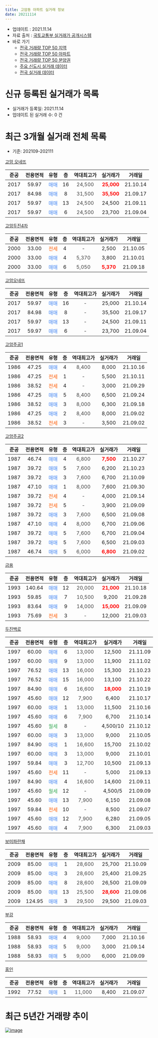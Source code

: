 ```yaml
---
title: 고암동 아파트 실거래 정보
date: 20211114
---
```


* 업데이트 : 2021.11.14
* 자료 출처 : [국토교통부 실거래가 공개시스템](http://rt.molit.go.kr)
* 바로 가기
    * [전국 거래량 TOP 50 지역](https://apt-info.github.io/apt-trade-info/tr)
    * [전국 거래량 TOP 50 아파트](https://apt-info.github.io/apt-trade-info/ta)
    * [전국 거래량 TOP 50 분양권](https://apt-info.github.io/apt-trade-info/tb)
    * [주요 신도시 실거래 데이터](https://apt-info.github.io/apt-trade-info/newtown)
    * [전국 실거래 데이터](https://apt-info.github.io/apt-trade-info/all)



<script async src="https://pagead2.googlesyndication.com/pagead/js/adsbygoogle.js"></script>
<!-- 기본광고 -->
<ins class="adsbygoogle"
     style="display:block"
     data-ad-client="ca-pub-1142216861245946"
     data-ad-slot="4805727019"
     data-ad-format="auto"
     data-full-width-responsive="true"></ins>
<script>
     (adsbygoogle = window.adsbygoogle || []).push({});
</script>


# 신규 등록된 실거래가 목록

* 실거래가 등록일: 2021.11.14
* 업데이트 된 실거래 수: 0 건




<script async src="https://pagead2.googlesyndication.com/pagead/js/adsbygoogle.js"></script>
<!-- 기본광고 -->
<ins class="adsbygoogle"
     style="display:block"
     data-ad-client="ca-pub-1142216861245946"
     data-ad-slot="4805727019"
     data-ad-format="auto"
     data-full-width-responsive="true"></ins>
<script>
     (adsbygoogle = window.adsbygoogle || []).push({});
</script>


# 최근 3개월 실거래 전체 목록
* 기준: 202109-202111


[고암 오네뜨](https://search.naver.com/search.naver?query=%EA%B3%A0%EC%95%94+%EC%98%A4%EB%84%A4%EB%9C%A8)

|준공|전용면적|유형|층|역대최고가|실거래가|거래일|
|:---:|:---:|:---:|:---:|:---:|:---:|:---:|
|2017|59.97|<span style="color:#4285F3">매매</span>|16|<span style="color:#444444">24,500</span>|<b><span style="color:#FF0000">25,000</span></b>|21.10.14|
|2017|84.98|<span style="color:#4285F3">매매</span>|8|<span style="color:#444444">31,500</span>|<b><span style="color:#FF0000">35,500</span></b>|21.09.17|
|2017|59.97|<span style="color:#4285F3">매매</span>|13|<span style="color:#444444">24,500</span>|24,500|21.09.11|
|2017|59.97|<span style="color:#4285F3">매매</span>|6|<span style="color:#444444">24,500</span>|23,700|21.09.04|

[고암두진4차](https://search.naver.com/search.naver?query=%EA%B3%A0%EC%95%94%EB%91%90%EC%A7%844%EC%B0%A8)

|준공|전용면적|유형|층|역대최고가|실거래가|거래일|
|:---:|:---:|:---:|:---:|:---:|:---:|:---:|
|2000|33.00|<span style="color:#FF5A00">전세</span>|4|<span style="color:#444444">-</span>|2,500|21.10.05|
|2000|33.00|<span style="color:#4285F3">매매</span>|4|<span style="color:#444444">5,370</span>|3,800|21.10.01|
|2000|33.00|<span style="color:#4285F3">매매</span>|6|<span style="color:#444444">5,050</span>|<b><span style="color:#FF0000">5,370</span></b>|21.09.18|

[고암오네뜨](https://search.naver.com/search.naver?query=%EA%B3%A0%EC%95%94%EC%98%A4%EB%84%A4%EB%9C%A8)

|준공|전용면적|유형|층|역대최고가|실거래가|거래일|
|:---:|:---:|:---:|:---:|:---:|:---:|:---:|
|2017|59.97|<span style="color:#4285F3">매매</span>|16|<span style="color:#444444">-</span>|25,000|21.10.14|
|2017|84.98|<span style="color:#4285F3">매매</span>|8|<span style="color:#444444">-</span>|35,500|21.09.17|
|2017|59.97|<span style="color:#4285F3">매매</span>|13|<span style="color:#444444">-</span>|24,500|21.09.11|
|2017|59.97|<span style="color:#4285F3">매매</span>|6|<span style="color:#444444">-</span>|23,700|21.09.04|

[고암주공1](https://search.naver.com/search.naver?query=%EA%B3%A0%EC%95%94%EC%A3%BC%EA%B3%B51)

|준공|전용면적|유형|층|역대최고가|실거래가|거래일|
|:---:|:---:|:---:|:---:|:---:|:---:|:---:|
|1986|47.25|<span style="color:#4285F3">매매</span>|4|<span style="color:#444444">8,400</span>|8,000|21.10.16|
|1986|47.25|<span style="color:#FF5A00">전세</span>|1|<span style="color:#444444">-</span>|5,500|21.10.11|
|1986|38.52|<span style="color:#FF5A00">전세</span>|4|<span style="color:#444444">-</span>|3,000|21.09.29|
|1986|47.25|<span style="color:#4285F3">매매</span>|5|<span style="color:#444444">8,400</span>|6,500|21.09.24|
|1986|38.52|<span style="color:#4285F3">매매</span>|3|<span style="color:#444444">8,000</span>|6,300|21.09.18|
|1986|47.25|<span style="color:#4285F3">매매</span>|2|<span style="color:#444444">8,400</span>|8,000|21.09.02|
|1986|38.52|<span style="color:#FF5A00">전세</span>|3|<span style="color:#444444">-</span>|3,500|21.09.02|

[고암주공2](https://search.naver.com/search.naver?query=%EA%B3%A0%EC%95%94%EC%A3%BC%EA%B3%B52)

|준공|전용면적|유형|층|역대최고가|실거래가|거래일|
|:---:|:---:|:---:|:---:|:---:|:---:|:---:|
|1987|46.74|<span style="color:#4285F3">매매</span>|4|<span style="color:#444444">6,800</span>|<b><span style="color:#FF0000">7,500</span></b>|21.10.27|
|1987|39.72|<span style="color:#4285F3">매매</span>|5|<span style="color:#444444">7,600</span>|6,200|21.10.23|
|1987|39.72|<span style="color:#4285F3">매매</span>|3|<span style="color:#444444">7,600</span>|6,700|21.10.09|
|1987|47.10|<span style="color:#4285F3">매매</span>|1|<span style="color:#444444">8,000</span>|7,600|21.09.30|
|1987|39.72|<span style="color:#FF5A00">전세</span>|4|<span style="color:#444444">-</span>|4,000|21.09.14|
|1987|39.72|<span style="color:#FF5A00">전세</span>|5|<span style="color:#444444">-</span>|3,900|21.09.09|
|1987|39.72|<span style="color:#4285F3">매매</span>|3|<span style="color:#444444">7,600</span>|6,500|21.09.08|
|1987|47.10|<span style="color:#4285F3">매매</span>|4|<span style="color:#444444">8,000</span>|6,700|21.09.06|
|1987|39.72|<span style="color:#4285F3">매매</span>|5|<span style="color:#444444">7,600</span>|6,700|21.09.04|
|1987|39.72|<span style="color:#4285F3">매매</span>|5|<span style="color:#444444">7,600</span>|6,500|21.09.03|
|1987|46.74|<span style="color:#4285F3">매매</span>|5|<span style="color:#444444">6,000</span>|<b><span style="color:#FF0000">6,800</span></b>|21.09.02|

[금용](https://search.naver.com/search.naver?query=%EA%B8%88%EC%9A%A9)

|준공|전용면적|유형|층|역대최고가|실거래가|거래일|
|:---:|:---:|:---:|:---:|:---:|:---:|:---:|
|1993|140.64|<span style="color:#4285F3">매매</span>|12|<span style="color:#444444">20,000</span>|<b><span style="color:#FF0000">21,000</span></b>|21.10.18|
|1993|59.85|<span style="color:#4285F3">매매</span>|7|<span style="color:#444444">10,500</span>|9,200|21.09.28|
|1993|83.64|<span style="color:#4285F3">매매</span>|9|<span style="color:#444444">14,000</span>|<b><span style="color:#FF0000">15,000</span></b>|21.09.09|
|1993|75.69|<span style="color:#FF5A00">전세</span>|3|<span style="color:#444444">-</span>|12,000|21.09.03|

[두진백로](https://search.naver.com/search.naver?query=%EB%91%90%EC%A7%84%EB%B0%B1%EB%A1%9C)

|준공|전용면적|유형|층|역대최고가|실거래가|거래일|
|:---:|:---:|:---:|:---:|:---:|:---:|:---:|
|1997|60.00|<span style="color:#4285F3">매매</span>|6|<span style="color:#444444">13,000</span>|12,500|21.11.09|
|1997|60.00|<span style="color:#4285F3">매매</span>|9|<span style="color:#444444">13,000</span>|11,900|21.11.02|
|1997|76.52|<span style="color:#4285F3">매매</span>|13|<span style="color:#444444">16,000</span>|15,300|21.10.23|
|1997|76.52|<span style="color:#4285F3">매매</span>|15|<span style="color:#444444">16,000</span>|13,100|21.10.22|
|1997|84.90|<span style="color:#4285F3">매매</span>|6|<span style="color:#444444">16,600</span>|<b><span style="color:#FF0000">18,000</span></b>|21.10.19|
|1997|45.60|<span style="color:#4285F3">매매</span>|12|<span style="color:#444444">7,900</span>|6,400|21.10.17|
|1997|60.00|<span style="color:#4285F3">매매</span>|1|<span style="color:#444444">13,000</span>|11,500|21.10.16|
|1997|45.60|<span style="color:#4285F3">매매</span>|6|<span style="color:#444444">7,900</span>|6,700|21.10.14|
|1997|45.60|<span style="color:#34A853">월세</span>|8|<span style="color:#444444">-</span>|4,500/10|21.10.12|
|1997|60.00|<span style="color:#4285F3">매매</span>|3|<span style="color:#444444">13,000</span>|9,000|21.10.05|
|1997|84.90|<span style="color:#4285F3">매매</span>|1|<span style="color:#444444">16,600</span>|15,700|21.10.02|
|1997|60.00|<span style="color:#4285F3">매매</span>|3|<span style="color:#444444">13,000</span>|9,000|21.10.01|
|1997|59.84|<span style="color:#4285F3">매매</span>|3|<span style="color:#444444">12,700</span>|10,500|21.09.13|
|1997|45.60|<span style="color:#FF5A00">전세</span>|11|<span style="color:#444444">-</span>|5,000|21.09.13|
|1997|84.90|<span style="color:#4285F3">매매</span>|4|<span style="color:#444444">16,600</span>|14,600|21.09.11|
|1997|45.60|<span style="color:#34A853">월세</span>|12|<span style="color:#444444">-</span>|4,500/5|21.09.09|
|1997|45.60|<span style="color:#4285F3">매매</span>|13|<span style="color:#444444">7,900</span>|6,150|21.09.08|
|1997|59.84|<span style="color:#FF5A00">전세</span>|10|<span style="color:#444444">-</span>|8,500|21.09.07|
|1997|45.60|<span style="color:#4285F3">매매</span>|12|<span style="color:#444444">7,900</span>|6,280|21.09.05|
|1997|45.60|<span style="color:#4285F3">매매</span>|4|<span style="color:#444444">7,900</span>|6,300|21.09.03|


<script async src="https://pagead2.googlesyndication.com/pagead/js/adsbygoogle.js"></script>
<!-- 기본광고 -->
<ins class="adsbygoogle"
     style="display:block"
     data-ad-client="ca-pub-1142216861245946"
     data-ad-slot="4805727019"
     data-ad-format="auto"
     data-full-width-responsive="true"></ins>
<script>
     (adsbygoogle = window.adsbygoogle || []).push({});
</script>


[보미파란채](https://search.naver.com/search.naver?query=%EB%B3%B4%EB%AF%B8%ED%8C%8C%EB%9E%80%EC%B1%84)

|준공|전용면적|유형|층|역대최고가|실거래가|거래일|
|:---:|:---:|:---:|:---:|:---:|:---:|:---:|
|2009|85.00|<span style="color:#4285F3">매매</span>|1|<span style="color:#444444">28,600</span>|25,700|21.10.09|
|2009|85.00|<span style="color:#4285F3">매매</span>|3|<span style="color:#444444">28,600</span>|25,400|21.09.25|
|2009|85.00|<span style="color:#4285F3">매매</span>|8|<span style="color:#444444">28,600</span>|26,500|21.09.09|
|2009|85.00|<span style="color:#4285F3">매매</span>|13|<span style="color:#444444">25,500</span>|<b><span style="color:#FF0000">28,600</span></b>|21.09.06|
|2009|124.95|<span style="color:#4285F3">매매</span>|3|<span style="color:#444444">29,500</span>|29,500|21.09.03|

[부강](https://search.naver.com/search.naver?query=%EB%B6%80%EA%B0%95)

|준공|전용면적|유형|층|역대최고가|실거래가|거래일|
|:---:|:---:|:---:|:---:|:---:|:---:|:---:|
|1988|58.93|<span style="color:#4285F3">매매</span>|4|<span style="color:#444444">9,000</span>|7,000|21.10.16|
|1988|58.93|<span style="color:#4285F3">매매</span>|5|<span style="color:#444444">9,000</span>|3,000|21.09.14|
|1988|58.93|<span style="color:#4285F3">매매</span>|5|<span style="color:#444444">9,000</span>|6,000|21.09.09|

[홍인](https://search.naver.com/search.naver?query=%ED%99%8D%EC%9D%B8)

|준공|전용면적|유형|층|역대최고가|실거래가|거래일|
|:---:|:---:|:---:|:---:|:---:|:---:|:---:|
|1992|77.52|<span style="color:#4285F3">매매</span>|1|<span style="color:#444444">11,000</span>|8,400|21.09.07|



<script async src="https://pagead2.googlesyndication.com/pagead/js/adsbygoogle.js"></script>
<!-- 기본광고 -->
<ins class="adsbygoogle"
     style="display:block"
     data-ad-client="ca-pub-1142216861245946"
     data-ad-slot="4805727019"
     data-ad-format="auto"
     data-full-width-responsive="true"></ins>
<script>
     (adsbygoogle = window.adsbygoogle || []).push({});
</script>


# 최근 5년간 거래량 추이


<div style="width:100%;">
    <canvas id="deal_progress" height="200"></canvas>
</div>

<script>
new Chart(document.getElementById("deal_progress"), {
    type: 'line',
    data: {
        labels: ['16.01','16.02','16.03','16.04','16.05','16.06','16.07','16.08','16.09','16.10','16.11','16.12','17.01','17.02','17.03','17.04','17.05','17.06','17.07','17.08','17.09','17.10','17.11','17.12','18.01','18.02','18.03','18.04','18.05','18.06','18.07','18.08','18.09','18.10','18.11','18.12','19.01','19.02','19.03','19.04','19.05','19.06','19.07','19.08','19.09','19.10','19.11','19.12','20.01','20.02','20.03','20.04','20.05','20.06','20.07','20.08','20.09','20.10','20.11','20.12','21.01','21.02','21.03','21.04','21.05','21.06','21.07','21.08','21.09','21.10','21.11'],
        datasets: [{
            label: '매매/분양권',
            data: [25,24,28,21,22,25,19,29,17,13,17,10,10,17,25,18,16,19,10,16,22,30,28,27,28,13,26,9,18,23,14,12,24,8,15,8,11,11,21,21,16,8,17,11,15,16,12,25,16,27,22,19,22,29,21,27,19,10,14,16,41,20,45,62,65,31,41,23,30,19,2],
            borderColor: "rgba(66, 133, 243, 1)",
            backgroundColor: "rgba(66, 133, 243, 0.05)",
            borderWidth: 1,
            pointRadius: 0,
            fill: false,
            lineTension: 0
        },{
            label: '전/월세',
            data: [9,23,10,7,9,8,9,8,11,15,8,6,5,18,16,14,11,7,12,8,9,7,4,13,14,18,19,9,9,14,12,8,7,14,11,6,3,15,13,15,10,3,6,6,6,10,6,12,9,19,9,5,2,4,3,8,11,6,6,6,5,12,6,6,9,5,12,17,8,3,0],
            borderColor: "rgba(255, 90, 0, 1)",
            backgroundColor: "rgba(255, 90, 0, 0.05)",
            borderWidth: 1,
            pointRadius: 0,
            fill: false,
            lineTension: 0
        },{
            label: '합계',
            data: [34,47,38,28,31,33,28,37,28,28,25,16,15,35,41,32,27,26,22,24,31,37,32,40,42,31,45,18,27,37,26,20,31,22,26,14,14,26,34,36,26,11,23,17,21,26,18,37,25,46,31,24,24,33,24,35,30,16,20,22,46,32,51,68,74,36,53,40,38,22,2],
            borderColor: "rgba(0, 0, 0, 1)",
            backgroundColor: "rgba(0, 0, 0, 0.03)",
            borderWidth: 0.1,
            pointRadius: 0,
            fill: true,
            lineTension: 0
        }
        ]
    },
    options: {
        responsive: true,
        title: {
            display: false
        },
        tooltips: {
            mode: 'index',
            intersect: false
        },
        hover: {
            mode: 'nearest',
            intersect: true
        },
        scales: {
            xAxes: [{
                display: true,
                scaleLabel: {
                    display: true,
                    labelString: '년/월'
                }
            }],
            yAxes: [{
                display: true,
                ticks: {
                    suggestedMin: 0,
                },
                scaleLabel: {
                    display: true,
                    labelString: '실거래 수'
                }
            }]
        }
    }
});

</script>


[![image](https://apt-info.github.io/images/2020-01-03-apt-trade-info/1024x500.png)](https://play.google.com/store/apps/details?id=com.aptinfo.apttradeinfo)

